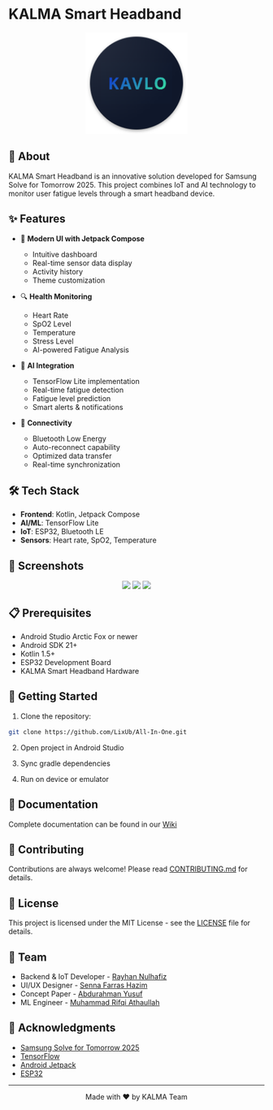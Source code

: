 # KALMA Smart Headband

<p align="center">
  <img src="kalma-logo.png" alt="KALMA Logo" width="200"/>
</p>

## 🎯 About
KALMA Smart Headband is an innovative solution developed for Samsung Solve for Tomorrow 2025. This project combines IoT and AI technology to monitor user fatigue levels through a smart headband device.

## ✨ Features
- 📱 **Modern UI with Jetpack Compose**
  - Intuitive dashboard
  - Real-time sensor data display
  - Activity history
  - Theme customization

- 🔍 **Health Monitoring**
  - Heart Rate
  - SpO2 Level
  - Temperature
  - Stress Level
  - AI-powered Fatigue Analysis

- 🤖 **AI Integration**
  - TensorFlow Lite implementation
  - Real-time fatigue detection
  - Fatigue level prediction
  - Smart alerts & notifications

- 📡 **Connectivity**
  - Bluetooth Low Energy
  - Auto-reconnect capability
  - Optimized data transfer
  - Real-time synchronization

## 🛠 Tech Stack
- **Frontend**: Kotlin, Jetpack Compose
- **AI/ML**: TensorFlow Lite
- **IoT**: ESP32, Bluetooth LE
- **Sensors**: Heart rate, SpO2, Temperature

## 📱 Screenshots
<p align="center">
  <img src="assets/screenshots/home.png" width="200" />
  <img src="assets/screenshots/metrics.png" width="200" />
  <img src="assets/screenshots/history.png" width="200" />
</p>

## 📋 Prerequisites
- Android Studio Arctic Fox or newer
- Android SDK 21+
- Kotlin 1.5+
- ESP32 Development Board
- KALMA Smart Headband Hardware

## 🚀 Getting Started
1. Clone the repository:
```bash
git clone https://github.com/LixUb/All-In-One.git
```

2. Open project in Android Studio

3. Sync gradle dependencies

4. Run on device or emulator

## 📖 Documentation
Complete documentation can be found in our [Wiki](https://github.com/LixUb/All-In-One/wiki)

## 🤝 Contributing
Contributions are always welcome! Please read [CONTRIBUTING.md](CONTRIBUTING.md) for details.

## 📄 License
This project is licensed under the MIT License - see the [LICENSE](LICENSE) file for details.

## 👥 Team
- Backend & IoT Developer - [Rayhan Nulhafiz](https://github.com/LixUb)
- UI/UX Designer - [Senna Farras Hazim](https://github.com/GeneralFrosa)
- Concept Paper - [Abdurahman Yusuf](https://github.com/Abduudu)
- ML Engineer - [Muhammad Rifqi Athaullah](https://github.com/Ripslinger9)

## 🙏 Acknowledgments
- [Samsung Solve for Tomorrow 2025](https://www.samsung.com/id/solvefortomorrow/)
- [TensorFlow](https://www.tensorflow.org/)
- [Android Jetpack](https://developer.android.com/jetpack)
- [ESP32](https://www.espressif.com/)

---
<p align="center">Made with ❤️ by KALMA Team</p>
